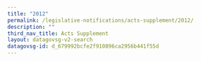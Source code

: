 ```yaml
---
title: "2012"
permalink: /legislative-notifications/acts-supplement/2012/
description: ""
third_nav_title: Acts Supplement
layout: datagovsg-v2-search
datagovsg-id: d_679992bcfe2f910896ca2956b441f55d
---
```

